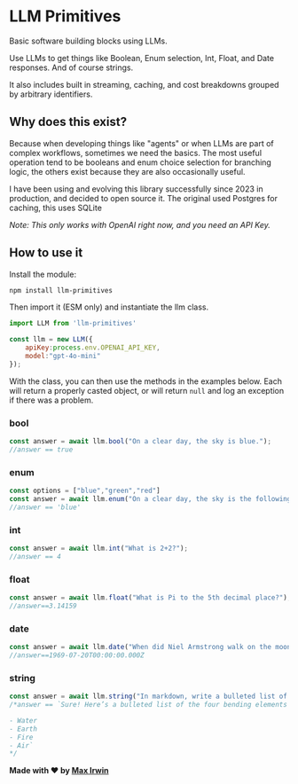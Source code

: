 # LLM Primitives

Basic software building blocks using LLMs.

Use LLMs to get things like Boolean, Enum selection, Int, Float, and Date responses.  And of course strings.

It also includes built in streaming, caching, and cost breakdowns grouped by arbitrary identifiers.

## Why does this exist?

Because when developing things like "agents" or when LLMs are part of complex workflows, sometimes we need the basics.  The most useful operation tend to be booleans and enum choice selection for branching logic, the others exist because they are also occasionally useful.

I have been using and evolving this library successfully since 2023 in production, and decided to open source it.  The original used Postgres for caching, this uses SQLite

_Note: This only works with OpenAI right now, and you need an API Key._

## How to use it

Install the module: 

```bash
npm install llm-primitives
```

Then import it (ESM only) and instantiate the llm class.

```javascript
import LLM from 'llm-primitives'

const llm = new LLM({
	apiKey:process.env.OPENAI_API_KEY,
	model:"gpt-4o-mini"
});
```

With the class, you can then use the methods in the examples below.  Each will return a properly casted object, or will return `null` and log an exception if there was a problem.

### bool

```javascript
const answer = await llm.bool("On a clear day, the sky is blue.");
//answer == true
```

### enum

```javascript
const options = ["blue","green","red"]
const answer = await llm.enum("On a clear day, the sky is the following color.",options);
//answer == 'blue'
```

### int

```javascript
const answer = await llm.int("What is 2+2?");
//answer == 4
```

### float

```javascript
const answer = await llm.float("What is Pi to the 5th decimal place?");
//answer==3.14159
```

### date

```javascript
const answer = await llm.date("When did Niel Armstrong walk on the moon?");
//answer==1969-07-20T00:00:00.000Z
```

### string

```javascript
const answer = await llm.string("In markdown, write a bulleted list of the four bending elements from Avatar: The Last Airbender.");
/*answer == `Sure! Here’s a bulleted list of the four bending elements from *Avatar: The Last Airbender*:

- Water
- Earth
- Fire
- Air`
*/
```

__Made with ❤️ by [Max Irwin](https://max.io)__